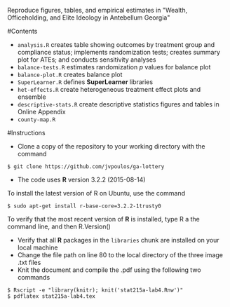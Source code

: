 Reproduce figures, tables, and empirical estimates in "Wealth, Officeholding, and Elite Ideology in Antebellum Georgia"

#Contents
* `analysis.R` creates table showing outcomes by treatment group and compliance status; implements randomization tests; creates summary plot for ATEs; and conducts sensitivity analyses
* `balance-tests.R` estimates randomization *p* values for balance plot
* `balance-plot.R` creates balance plot
* `SuperLearner.R` defines **SuperLearner** libraries
* `het-effects.R` create heterogeneous treatment effect plots and ensemble 
* `descriptive-stats.R` create descriptive statistics figures and tables in Online Appendix
* `county-map.R`

#Instructions
* Clone a copy of the repository to your working directory with the command
```
$ git clone https://github.com/jvpoulos/ga-lottery
```
* The code uses **R** version 3.2.2 (2015-08-14)

To install the latest version of R on Ubuntu, use the command 
```
$ sudo apt-get install r-base-core=3.2.2-1trusty0
```
To verify that the most recent version of **R** is installed, type R a the command line, and then R.Version()
* Verify that all **R** packages in the `libraries` chunk are installed on your local machine
* Change the file path on line 80 to the local directory of the three image .txt files
* Knit the document and compile the .pdf using the following two commands
```
$ Rscript -e "library(knitr); knit('stat215a-lab4.Rnw')"
$ pdflatex stat215a-lab4.tex
```
